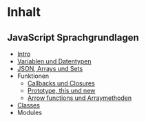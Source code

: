 # Inhalt

## JavaScript Sprachgrundlagen
- [Intro](10_ECMAscript.md)
- [Variablen und Datentypen](20_Variables.md)
- [JSON, Arrays und Sets](30_JSON_Arrays.md)
- Funktionen
  - [Callbacks und Closures](40_FunctionsCallback.md)
  - [Prototype, this und new](41_FunctionsPrototype.md)
  - [Arrow functions und Arraymethoden](42_FunctionsArrowFunctions.md)
- [Classes](50_Classes.md)
- Modules
